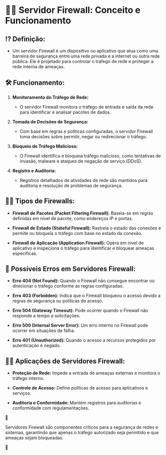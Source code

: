 # 🧱🔥 Servidor Firewall: Conceito e Funcionamento

## ⁉ **Definição:**

- Um servidor Firewall é um dispositivo ou aplicativo que atua como uma barreira de segurança entre uma rede privada e a internet ou outra rede pública. Ele é projetado para controlar o tráfego de rede e proteger a rede interna de ameaças.

## 🛠 **Funcionamento:**

1. **Monitoramento do Tráfego de Rede:**
   - O servidor Firewall monitora o tráfego de entrada e saída da rede para identificar e analisar pacotes de dados.

2. **Tomada de Decisões de Segurança:**
   - Com base em regras e políticas configuradas, o servidor Firewall toma decisões sobre permitir, negar ou redirecionar o tráfego.

3. **Bloqueio de Tráfego Malicioso:**
   - O Firewall identifica e bloqueia tráfego malicioso, como tentativas de invasão, malware e ataques de negação de serviço (DDoS).

4. **Registro e Auditoria:**
   - Registros detalhados de atividades de rede são mantidos para auditoria e resolução de problemas de segurança.

## 👯‍♂️ **Tipos de Firewalls:**

- **Firewall de Pacotes (Packet Filtering Firewall):** Baseia-se em regras definidas em nível de pacote, como endereços IP e portas.

- **Firewall de Estado (Stateful Firewall):** Rastreia o estado das conexões e permite ou bloqueia o tráfego com base no estado da conexão.

- **Firewall de Aplicação (Application Firewall):** Opera em nível de aplicativo e inspeciona o tráfego para identificar e bloquear ameaças específicas.

## 🛑 **Possíveis Erros em Servidores Firewall:**

- **Erro 404 (Not Found):** Quando o Firewall não consegue encontrar ou direcionar o tráfego conforme as regras configuradas.

- **Erro 403 (Forbidden):** Indica que o Firewall bloqueou o acesso devido a regras de segurança ou políticas de acesso.

- **Erro 504 (Gateway Timeout):** Pode ocorrer quando o Firewall não responde a tempo a solicitações.

- **Erro 500 (Internal Server Error):** Um erro interno no Firewall pode ocorrer em situações de falha.

- **Erro 401 (Unauthorized):** Quando o acesso a recursos protegidos por autenticação é negado.

## 👩‍🏫 **Aplicações de Servidores Firewall:**

- **Proteção de Rede:** Impede a entrada de ameaças externas e monitora o tráfego interno.

- **Controle de Acesso:** Define políticas de acesso para aplicativos e serviços.

- **Auditoria e Conformidade:** Mantém registros para auditorias e conformidade com regulamentações.

📌

Servidores Firewall são componentes críticos para a segurança de redes e sistemas, garantindo que apenas o tráfego autorizado seja permitido e que ameaças sejam bloqueadas.

📌
